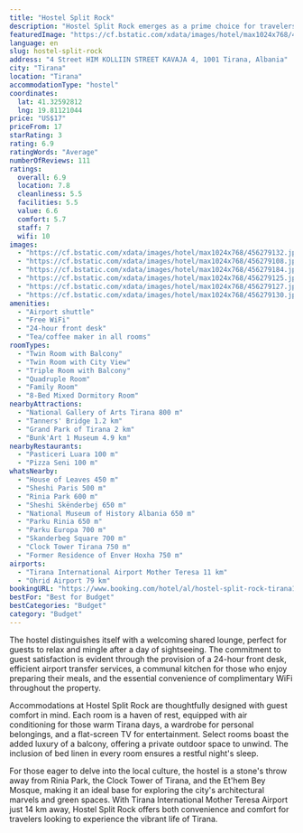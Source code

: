 ```yaml
---
title: "Hostel Split Rock"
description: "Hostel Split Rock emerges as a prime choice for travelers seeking a blend of comfort and convenience in the heart of Tirana."
featuredImage: "https://cf.bstatic.com/xdata/images/hotel/max1024x768/456279132.jpg?k=5631476a46ebdb85194c8a42f3ef0dad179da879ad7ef742679bcabaeaa42104&o=&hp=1"
language: en
slug: hostel-split-rock
address: "4 Street HIM KOLLIIN STREET KAVAJA 4, 1001 Tirana, Albania"
city: "Tirana"
location: "Tirana"
accommodationType: "hostel"
coordinates:
  lat: 41.32592812
  lng: 19.81121044
price: "US$17"
priceFrom: 17
starRating: 3
rating: 6.9
ratingWords: "Average"
numberOfReviews: 111
ratings:
  overall: 6.9
  location: 7.8
  cleanliness: 5.5
  facilities: 5.5
  value: 6.6
  comfort: 5.7
  staff: 7
  wifi: 10
images:
  - "https://cf.bstatic.com/xdata/images/hotel/max1024x768/456279132.jpg?k=5631476a46ebdb85194c8a42f3ef0dad179da879ad7ef742679bcabaeaa42104&o=&hp=1"
  - "https://cf.bstatic.com/xdata/images/hotel/max1024x768/456279108.jpg?k=021cd7d03f1b95e150281104ae907250d364dcf6c79b3c9947c9b706b54ebe0e&o=&hp=1"
  - "https://cf.bstatic.com/xdata/images/hotel/max1024x768/456279184.jpg?k=b25496d91190a92e722f9076f4b9022ac8d2a0fa6601e92d7a27d840283dc2dc&o=&hp=1"
  - "https://cf.bstatic.com/xdata/images/hotel/max1024x768/456279125.jpg?k=fd548d41596dd9b995cc7232d78e6ca5fae7e41dc1e455a568b1f94e181ff0e6&o=&hp=1"
  - "https://cf.bstatic.com/xdata/images/hotel/max1024x768/456279127.jpg?k=66e9cfddd1e6f66a651a7d9f64afe0732b142c529f962b9c245bdc95b0499430&o=&hp=1"
  - "https://cf.bstatic.com/xdata/images/hotel/max1024x768/456279130.jpg?k=b3d71e945b05443d7f394fc1a02ded1b16d6f715b2dfbef616c5171d403c8841&o=&hp=1"
amenities:
  - "Airport shuttle"
  - "Free WiFi"
  - "24-hour front desk"
  - "Tea/coffee maker in all rooms"
roomTypes:
  - "Twin Room with Balcony"
  - "Twin Room with City View"
  - "Triple Room with Balcony"
  - "Quadruple Room"
  - "Family Room"
  - "8-Bed Mixed Dormitory Room"
nearbyAttractions:
  - "National Gallery of Arts Tirana 800 m"
  - "Tanners' Bridge 1.2 km"
  - "Grand Park of Tirana 2 km"
  - "Bunk'Art 1 Museum 4.9 km"
nearbyRestaurants:
  - "Pasticeri Luara 100 m"
  - "Pizza Seni 100 m"
whatsNearby:
  - "House of Leaves 450 m"
  - "Sheshi Paris 500 m"
  - "Rinia Park 600 m"
  - "Sheshi Skënderbej 650 m"
  - "National Museum of History Albania 650 m"
  - "Parku Rinia 650 m"
  - "Parku Europa 700 m"
  - "Skanderbeg Square 700 m"
  - "Clock Tower Tirana 750 m"
  - "Former Residence of Enver Hoxha 750 m"
airports:
  - "Tirana International Airport Mother Teresa 11 km"
  - "Ohrid Airport 79 km"
bookingURL: "https://www.booking.com/hotel/al/hostel-split-rock-tirana1.en-gb.html?aid=8035640"
bestFor: "Best for Budget"
bestCategories: "Budget"
category: "Budget"
---
```


The hostel distinguishes itself with a welcoming shared lounge, perfect for guests to relax and mingle after a day of sightseeing. The commitment to guest satisfaction is evident through the provision of a 24-hour front desk, efficient airport transfer services, a communal kitchen for those who enjoy preparing their meals, and the essential convenience of complimentary WiFi throughout the property.

Accommodations at Hostel Split Rock are thoughtfully designed with guest comfort in mind. Each room is a haven of rest, equipped with air conditioning for those warm Tirana days, a wardrobe for personal belongings, and a flat-screen TV for entertainment. Select rooms boast the added luxury of a balcony, offering a private outdoor space to unwind. The inclusion of bed linen in every room ensures a restful night's sleep.

For those eager to delve into the local culture, the hostel is a stone's throw away from Rinia Park, the Clock Tower of Tirana, and the Et'hem Bey Mosque, making it an ideal base for exploring the city's architectural marvels and green spaces. With Tirana International Mother Teresa Airport just 14 km away, Hostel Split Rock offers both convenience and comfort for travelers looking to experience the vibrant life of Tirana.